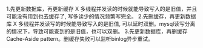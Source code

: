 1.先更新数据库，再更新缓存 X 多线程并发读的时候就能导致写入的是旧值，并且可能没有用到也去缓存了, 写多读少的情况频繁写完全。 
2.先删缓存，再更新数据库 X 多线程并发读写的时候能导致写入的是旧值, 可以延时双删。mysql读写分离的情况下，导致可能查到的是旧值，也可以双删。
3.先更新数据库，再删缓存 Cache-Aside pattern。删缓存失败可以监听binlog异步重试。
